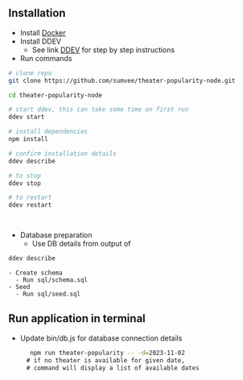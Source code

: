 ## Installation
- Install [Docker](https://docs.docker.com/engine/install/)
- Install DDEV
    - See link [DDEV](https://ddev.readthedocs.io/en/stable/users/install/ddev-installation/) for step by step instructions
- Run commands
```sh
# clone repo
git clone https://github.com/sumvee/theater-popularity-node.git

cd theater-popularity-node

# start ddev, this can take some time on first run
ddev start

# install dependencies
npm install

# confirm installation details
ddev describe

# to stop
ddev stop

# to restart
ddev restart

		
```
- Database preparation
    - Use DB details from output of
```sh 
ddev describe
```
    - Create schema
      - Run sql/schema.sql
    - Seed 
      - Run sql/seed.sql

## Run application in terminal
- Update bin/db.js for database connection details
```sh
	  npm run theater-popularity -- -d=2023-11-02
	 # if no theater is available for given date, 
	 # command will display a list of available dates
```

